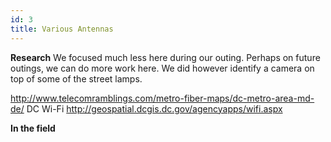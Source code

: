 ```yaml
---
id: 3
title: Various Antennas 
---
```


**Research**
We focused much less here during our outing. Perhaps on future outings, we can do more work here.  We did however identify a camera on top of some of the street lamps. 

http://www.telecomramblings.com/metro-fiber-maps/dc-metro-area-md-de/
DC Wi-Fi
http://geospatial.dcgis.dc.gov/agencyapps/wifi.aspx

**In the field**
